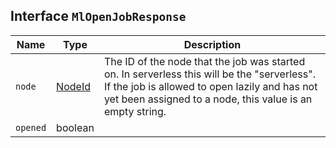 ## Interface `MlOpenJobResponse`

| Name | Type | Description |
| - | - | - |
| `node` | [NodeId](./NodeId.md) | The ID of the node that the job was started on. In serverless this will be the "serverless". If the job is allowed to open lazily and has not yet been assigned to a node, this value is an empty string. |
| `opened` | boolean | &nbsp; |
